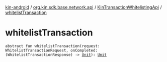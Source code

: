 [kin-android](../../index.md) / [org.kin.sdk.base.network.api](../index.md) / [KinTransactionWhitelistingApi](index.md) / [whitelistTransaction](./whitelist-transaction.md)

# whitelistTransaction

`abstract fun whitelistTransaction(request: WhitelistTransactionRequest, onCompleted: (WhitelistTransactionResponse) -> `[`Unit`](https://kotlinlang.org/api/latest/jvm/stdlib/kotlin/-unit/index.html)`): `[`Unit`](https://kotlinlang.org/api/latest/jvm/stdlib/kotlin/-unit/index.html)